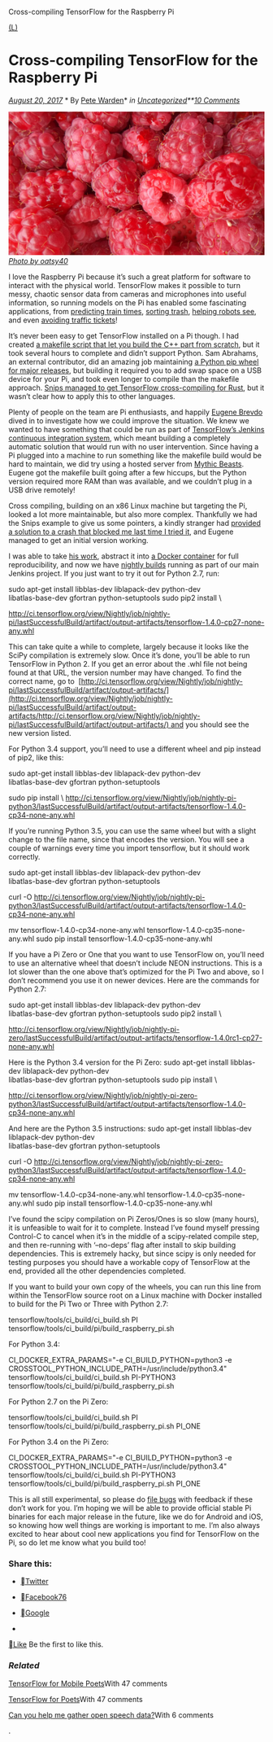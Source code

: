 Cross-compiling TensorFlow for the Raspberry Pi

[(L)](https://petewarden.com/2017/08/20/cross-compiling-tensorflow-for-the-raspberry-pi/)

# Cross-compiling TensorFlow for the Raspberry Pi

*[August 20, 2017](https://petewarden.com/2017/08/20/cross-compiling-tensorflow-for-the-raspberry-pi/)*  *   By   [Pete Warden](https://petewarden.com/author/petewarden/)*  *in [Uncategorized](https://petewarden.com/category/uncategorized/)**[10 Comments](https://petewarden.com/2017/08/20/cross-compiling-tensorflow-for-the-raspberry-pi/#comments)*

[![raspberries](../_resources/51b400dbed0cf03b06521164c3535da8.png)*Photo by oatsy40*](https://www.flickr.com/photos/oatsy40/14411767730/in/photolist-nXw5rY-aakWLA-cBPSJo-gEyGFH-26QTk4-6U7Nts-qMtX4n-kUnpK-emPsPu-9X5tHv-7qsgz5-6M1ytr-9Srdvt-kUnsd-9YzJ9J-5CRfAt-59RMzC-7R12sc-5xF4EL-8orfBU-oikBS5-csu4Zq-6BLzzp-3ihE3-Vnb5Pv-pqaXwQ-5CVysw-oTDLmX-8fbYXt-6Mwi93-d3EJrW-haJuy-7AY7RJ-7LGq6K-bVqsqg-3QqXzu-5aFaS4-8ynrps-ozNDzL-9KuUc-261JAC-bVqsez-3PvscS-o2Kyd7-6aX47W-6GervR-8cstbt-fS6uG-4Vx5HR-cNVNy7)

I love the Raspberry Pi because it’s such a great platform for software to interact with the physical world. TensorFlow makes it possible to turn messy, chaotic sensor data from cameras and microphones into useful information, so running models on the Pi has enabled some fascinating applications, from [predicting train times](https://svds.com/tensorflow-image-recognition-raspberry-pi/), [sorting trash](https://techcrunch.com/2016/09/13/auto-trash-sorts-garbage-automatically-at-the-techcrunch-disrupt-hackathon/), [helping robots see](https://www.oreilly.com/learning/how-to-build-a-robot-that-sees-with-100-and-tensorflow), and even [avoiding traffic tickets](https://techcrunch.com/2016/09/11/not-today-satan/)!

It’s never been easy to get TensorFlow installed on a Pi though. I had created [a makefile script that let you build the C++ part from scratch](https://github.com/tensorflow/tensorflow/tree/master/tensorflow/contrib/makefile#raspberry-pi), but it took several hours to complete and didn’t support Python. Sam Abrahams, an external contributor, did an amazing job maintaining [a Python pip wheel for major releases](https://github.com/samjabrahams/tensorflow-on-raspberry-pi), but building it required you to add swap space on a USB device for your Pi, and took even longer to compile than the makefile approach. [Snips managed to get TensorFlow cross-compiling for Rust](https://medium.com/snips-ai/how-we-made-tensorflow-run-on-a-raspberry-pi-using-rust-7478f7a31329), but it wasn’t clear how to apply this to other languages.

Plenty of people on the team are Pi enthusiasts, and happily [Eugene Brevdo](https://ebrevdo.github.io/) dived in to investigate how we could improve the situation. We knew we wanted to have something that could be run as part of [TensorFlow’s Jenkins continuous integration system](https://ci.tensorflow.org/), which meant building a completely automatic solution that would run with no user intervention. Since having a Pi plugged into a machine to run something like the makefile build would be hard to maintain, we did try using a hosted server from [Mythic Beasts](https://www.mythic-beasts.com/). Eugene got the makefile built going after a few hiccups, but the Python version required more RAM than was available, and we couldn’t plug in a USB drive remotely!

Cross compiling, building on an x86 Linux machine but targeting the Pi, looked a lot more maintainable, but also more complex. Thankfully we had the Snips example to give us some pointers, a kindly stranger had [provided a solution to a crash that blocked me last time I tried it](https://raspberrypi.stackexchange.com/questions/48225/whats-causing-these-crashes-after-cross-compiling), and Eugene managed to get an initial version working.

I was able to take [his work](https://github.com/tensorflow/tensorflow/blob/master/tensorflow/tools/ci_build/pi/build_raspberry_pi.sh), abstract it into [a Docker container](https://github.com/tensorflow/tensorflow/blob/master/tensorflow/tools/ci_build/Dockerfile.pi) for full reproducibility, and now we have [nightly builds](http://ci.tensorflow.org/view/Nightly/job/nightly-pi/) running as part of our main Jenkins project. If you just want to try it out for Python 2.7, run:

sudo apt-get install libblas-dev liblapack-dev python-dev \
libatlas-base-dev gfortran python-setuptools
sudo ​pip2 install \

http://ci.tensorflow.org/view/Nightly/job/nightly-pi/lastSuccessfulBuild/artifact/output-artifacts/tensorflow-1.4.0-cp27-none-any.whl

This can take quite a while to complete, largely because it looks like the SciPy compilation is extremely slow. Once it’s done, you’ll be able to run TensorFlow in Python 2. If you get an error about the .whl file not being found at that URL, the version number may have changed. To find the correct name, go to  [http://ci.tensorflow.org/view/Nightly/job/nightly-pi/lastSuccessfulBuild/artifact/output-artifacts/](http://ci.tensorflow.org/view/Nightly/job/nightly-pi/lastSuccessfulBuild/artifact/output-artifacts/http://ci.tensorflow.org/view/Nightly/job/nightly-pi/lastSuccessfulBuild/artifact/output-artifacts/) and you should see the new version listed.

For Python 3.4 support, you’ll need to use a different wheel and pip instead of pip2, like this:

sudo apt-get install libblas-dev liblapack-dev python-dev \
libatlas-base-dev gfortran python-setuptools

sudo ​pip install \ http://ci.tensorflow.org/view/Nightly/job/nightly-pi-python3/lastSuccessfulBuild/artifact/output-artifacts/tensorflow-1.4.0-cp34-none-any.whl

If you’re running Python 3.5, you can use the same wheel but with a slight change to the file name, since that encodes the version. You will see a couple of warnings every time you import tensorflow, but it should work correctly.

sudo apt-get install libblas-dev liblapack-dev python-dev \
libatlas-base-dev gfortran python-setuptools

curl -O http://ci.tensorflow.org/view/Nightly/job/nightly-pi-python3/lastSuccessfulBuild/artifact/output-artifacts/tensorflow-1.4.0-cp34-none-any.whl

mv tensorflow-1.4.0-cp34-none-any.whl tensorflow-1.4.0-cp35-none-any.whl
sudo ​pip install tensorflow-1.4.0-cp35-none-any.whl

If you have a Pi Zero or One that you want to use TensorFlow on, you’ll need to use an alternative wheel that doesn’t include NEON instructions. This is a lot slower than the one above that’s optimized for the Pi Two and above, so I don’t recommend you use it on newer devices. Here are the commands for Python 2.7:

sudo apt-get install libblas-dev liblapack-dev python-dev \
libatlas-base-dev gfortran python-setuptools
​sudo pip2 install \

http://ci.tensorflow.org/view/Nightly/job/nightly-pi-zero/lastSuccessfulBuild/artifact/output-artifacts/tensorflow-1.4.0rc1-cp27-none-any.whl

Here is the Python 3.4 version for the Pi Zero:
sudo apt-get install libblas-dev liblapack-dev python-dev \
libatlas-base-dev gfortran python-setuptools sudo ​pip install \

http://ci.tensorflow.org/view/Nightly/job/nightly-pi-zero-python3/lastSuccessfulBuild/artifact/output-artifacts/tensorflow-1.4.0-cp34-none-any.whl

And here are the Python 3.5 instructions:
sudo apt-get install libblas-dev liblapack-dev python-dev \
libatlas-base-dev gfortran python-setuptools

curl -O http://ci.tensorflow.org/view/Nightly/job/nightly-pi-zero-python3/lastSuccessfulBuild/artifact/output-artifacts/tensorflow-1.4.0-cp34-none-any.whl

mv tensorflow-1.4.0-cp34-none-any.whl tensorflow-1.4.0-cp35-none-any.whl
sudo ​pip install tensorflow-1.4.0-cp35-none-any.whl

I’ve found the scipy compilation on Pi Zeros/Ones is so slow (many hours), it is unfeasible to wait for it to complete. Instead I’ve found myself pressing Control-C to cancel when it’s in the middle of a scipy-related compile step, and then re-running with ‘–no-deps’ flag after install to skip building dependencies. This is extremely hacky, but since scipy is only needed for testing purposes you should have a workable copy of TensorFlow at the end, provided all the other dependencies completed.

If you want to build your own copy of the wheels, you can run this line from within the TensorFlow source root on a Linux machine with Docker installed to build for the Pi Two or Three with Python 2.7:

tensorflow/tools/ci_build/ci_build.sh PI tensorflow/tools/ci_build/pi/build_raspberry_pi.sh

For Python 3.4:

CI_DOCKER_EXTRA_PARAMS="-e CI_BUILD_PYTHON=python3 -e CROSSTOOL_PYTHON_INCLUDE_PATH=/usr/include/python3.4" tensorflow/tools/ci_build/ci_build.sh PI-PYTHON3 tensorflow/tools/ci_build/pi/build_raspberry_pi.sh

For Python 2.7 on the Pi Zero:

tensorflow/tools/ci_build/ci_build.sh PI tensorflow/tools/ci_build/pi/build_raspberry_pi.sh PI_ONE

For Python 3.4 on the Pi Zero:

CI_DOCKER_EXTRA_PARAMS="-e CI_BUILD_PYTHON=python3 -e CROSSTOOL_PYTHON_INCLUDE_PATH=/usr/include/python3.4" tensorflow/tools/ci_build/ci_build.sh PI-PYTHON3 tensorflow/tools/ci_build/pi/build_raspberry_pi.sh PI_ONE

This is all still experimental, so please do [file bugs](https://github.com/tensorflow/tensorflow/issues) with feedback if these don’t work for you. I’m hoping we will be able to provide official stable Pi binaries for each major release in the future, like we do for Android and iOS, so knowing how well things are working is important to me. I’m also always excited to hear about cool new applications you find for TensorFlow on the Pi, so do let me know what you build too!

### Share this:

- [Twitter](https://petewarden.com/2017/08/20/cross-compiling-tensorflow-for-the-raspberry-pi/?share=twitter&nb=1)
- [Facebook76](https://petewarden.com/2017/08/20/cross-compiling-tensorflow-for-the-raspberry-pi/?share=facebook&nb=1)
- [Google](https://petewarden.com/2017/08/20/cross-compiling-tensorflow-for-the-raspberry-pi/?share=google-plus-1&nb=1)

-
[Like](https://widgets.wp.com/likes/#)
Be the first to like this.

### *Related*

[TensorFlow for Mobile Poets](https://petewarden.com/2016/09/27/tensorflow-for-mobile-poets/)With 47 comments

[TensorFlow for Poets](https://petewarden.com/2016/02/28/tensorflow-for-poets/)With 47 comments

[Can you help me gather open speech data?](https://petewarden.com/2017/06/12/can-you-help-me-gather-open-speech-data/)With 6 comments

.